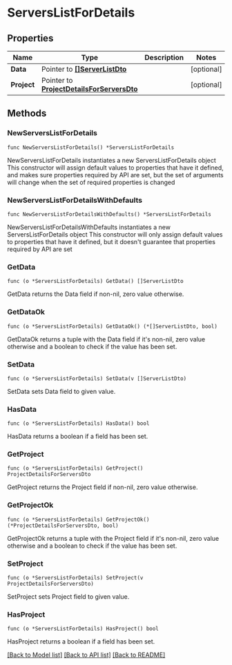 # ServersListForDetails

## Properties

Name | Type | Description | Notes
------------ | ------------- | ------------- | -------------
**Data** | Pointer to [**[]ServerListDto**](ServerListDto.md) |  | [optional] 
**Project** | Pointer to [**ProjectDetailsForServersDto**](ProjectDetailsForServersDto.md) |  | [optional] 

## Methods

### NewServersListForDetails

`func NewServersListForDetails() *ServersListForDetails`

NewServersListForDetails instantiates a new ServersListForDetails object
This constructor will assign default values to properties that have it defined,
and makes sure properties required by API are set, but the set of arguments
will change when the set of required properties is changed

### NewServersListForDetailsWithDefaults

`func NewServersListForDetailsWithDefaults() *ServersListForDetails`

NewServersListForDetailsWithDefaults instantiates a new ServersListForDetails object
This constructor will only assign default values to properties that have it defined,
but it doesn't guarantee that properties required by API are set

### GetData

`func (o *ServersListForDetails) GetData() []ServerListDto`

GetData returns the Data field if non-nil, zero value otherwise.

### GetDataOk

`func (o *ServersListForDetails) GetDataOk() (*[]ServerListDto, bool)`

GetDataOk returns a tuple with the Data field if it's non-nil, zero value otherwise
and a boolean to check if the value has been set.

### SetData

`func (o *ServersListForDetails) SetData(v []ServerListDto)`

SetData sets Data field to given value.

### HasData

`func (o *ServersListForDetails) HasData() bool`

HasData returns a boolean if a field has been set.

### GetProject

`func (o *ServersListForDetails) GetProject() ProjectDetailsForServersDto`

GetProject returns the Project field if non-nil, zero value otherwise.

### GetProjectOk

`func (o *ServersListForDetails) GetProjectOk() (*ProjectDetailsForServersDto, bool)`

GetProjectOk returns a tuple with the Project field if it's non-nil, zero value otherwise
and a boolean to check if the value has been set.

### SetProject

`func (o *ServersListForDetails) SetProject(v ProjectDetailsForServersDto)`

SetProject sets Project field to given value.

### HasProject

`func (o *ServersListForDetails) HasProject() bool`

HasProject returns a boolean if a field has been set.


[[Back to Model list]](../README.md#documentation-for-models) [[Back to API list]](../README.md#documentation-for-api-endpoints) [[Back to README]](../README.md)


